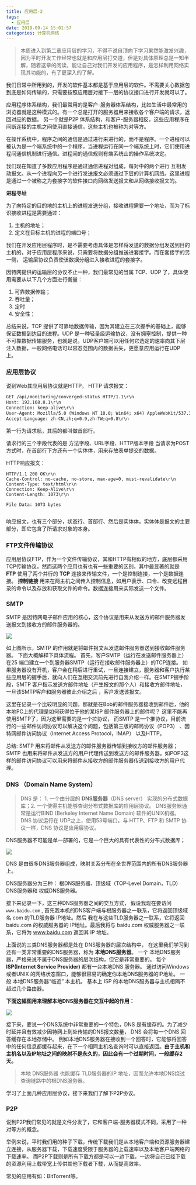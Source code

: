 ```yaml
---
title: 应用层-2
tags:
  - 应用层
date: 2019-09-14 15:01:57
categories: 计算机网络
---
```






> 本周进入到第二章应用层的学习，不得不说自顶向下学习果然能激发兴趣，因为平时开发工作经常也就是和应用层打交道，但是对具体原理总是一知半解，随着这章的阅读，能让自己对我们开发的应用程序，是怎样利用网络实现其功能的，有了更深入的了解。

我们日常中所用到的，开发的软件基本都是基于应用层的软件。不需要关心数据包到底是如何传输的，只需要按照应用层对接下一层的协议接口进行开发就可以了。 

应用程序体系结构，我们最常用的是客户-服务器体系结构，比如生活中最常用的浏览器就是这种模式的。有一个总是打开的服务器用来接收各个客户端的请求，返回对应的数据。  另一个就是P2P 体系结构，和客户-服务器相反，这些应用程序在间断连接的主机之间使用直接通信，这些主机也被称为对等方。


在操作系统中，程序之间的通信是通过进行来进行的，而不是程序。一个进程可以被认为是一个端系统中的一个程序，当进程运行在同一个端系统上时，它们使用进程间通信机制进行通信。进程间的通信规则有端系统山的操作系统决定。

我们现在知道了多数应用程序是通过通信进程对组成，每对中的两个进行 互相发动报文。从一个进程向另一个进行发送报文必须通过下层的计算机网络。这里进程是通过一个被称之为套接字的软件接口向网络发送报文和从网络接收报文的。

**进程寻址** 

为了向特定的目的地的主机上的进程发送分组，接收进程需要一个地址，而为了标识接收进程是需要通过：
1. 主机的地址；
2. 定义在目标主机的进程的端口号；

我们在开发应用层程序时，是不需要考虑具体是怎样将发送的数据分组发送到目的主机的，对于应用层程序来说，只需要将数据分组推送进套接字。而在套接字的另一侧， 运输层协议负责使该数据分组进入接收进程的套接字。

因特网提供的运输层的协议不止一种，我们最常见的当属 TCP、UDP 了，具体使用需要从以下几个方面进行衡量：
1. 可靠数据传输；
2. 吞吐量；
3. 定时
4. 安全性；

总结来说，TCP 提供了可靠地数据传输，因为其建立在三次握手的基础上，能够保证数据到达目的进程。UDP 是一种轻量级运输协议，没有拥塞控制，提供一种不可靠数据传输服务，也就是说，UDP客户端可以用任何它选定的速率向其下层注入数据，一般网络电话可以容忍范围内的数据丢失，更愿意应用运行在UDP上。

### 应用层协议

说到Web其应用层协议就是HTTP。
HTTP 请求报文：

```html
GET /api/monitoring/converged-status HTTP/1.1\r\n
Host: 192.168.8.1\r\n
Connection: keep-alive\r\n
User-Agent: Mozilla/5.0 (Windows NT 10.0; Win64; x64) AppleWebKit/537.36 (KHTML, like Gecko) Chrome/74.0.3729.169 Safari/537.36\r\n
Accept-Language: zh-CN,zh;q=0.9,zh-TW;q=0.8\r\n

```

第一行为请求航，其后的都叫做首部行。

请求行的三个字段代表的是 方法字段、URL字段、HTTP版本字段
当请求为POST方式时，在首部行下方还有一个实体体，用来存放表单提交的数据。


HTTP响应报文：

```
HTTP/1.1 200 OK\r\n
Cache-Control: no-cache, no-store, max-age=0, must-revalidate\r\n
Content-Type: text/html\r\n
Connection: Keep-Alive\r\n
Content-Length: 1073\r\n

File Data: 1073 bytes


```

响应报文，也有三个部分，状态行、首部行、然后是实体体。实体体是报文的主要部分，即它包含了所请求对象的本身。


### FTP文件传输协议

应用层协议FTP，作为一个文件传输协议，其和HTTP有相似的地方，底层都采用TCP传输协议，然而这两个应用也有也有一些重要的区别，其中最显著的就是 **FTP** 使用了两个并行的 **TCP** 连接来传输文件，一个是控制连接，一个是数据连接。 **控制链接** 用来在两主机之间传入控制信息，如用户表示、口令、改变远程目录的命令以及存放和获取文件的命令。数据连接用来实际发送一个文件。

### SMTP

SMTP 是因特网电子邮件应用的核心，这个协议是用来从发送方的邮件服务器发送报文到接收方的邮件服务器的。


![](http://media.coderluo.top/计算机网络/poj7j.png)

如上图所示，SMTP 的作用就是将邮件报文从发送邮件服务器送到接收邮件服务器。 下面大概解释下具体流程。
首先，客户SMTP（运行在发送邮件服务器上）在25 端口建立一个到服务器SMTP（运行在接收邮件服务器上）的TCP连接。 如果服务器没有开机，客户会在稍后进行重试，一旦连接建立，服务器和客户执行某些应用层的握手后，就向人们在互相交流前先进行自我介绍一样。在SMTP握手阶段，SMTP 客户指示发送方邮件地址（产生报文的那个人）和接收方邮件地址，一旦该SMTP客户和服务器彼此介绍之后 ，客户发送该报文。

这里在记录一个比较明显的问题，那就是在Bob的邮件服务器接收到邮件后，他的本地PC上的代理是如何获得位于他的某ISP 邮件服务器上的邮件呢？ 这里不能再使用SMTP了，因为这里需要的是一个拉协议， 而SMTP 是一个推协议，目前流行的一些邮件访问协议可以解决这个问题，包括第三版的邮局协议（POP3） 、因特网邮件访问协议（Internet Access Protocol，IMAP） 以及HTTP。

总结: SMTP 用来将邮件从发送方的邮件服务器传输到接收方的邮件服务器；SMTP 也用来将邮件从发送方的用户代理传送到发送方的邮件服务器。如POP3这样的邮件访问协议可以用来将邮件从接收方的邮件服务器传送到接收方的用户代理。

### DNS （Domain Name System）

> DNS 是： 1. 一个由分层的 **DNS服务器**（DNS server） 实现的分布式数据库；2. 一个使得主机能够查询分布式数据库的应用层协议。 DNS服务器通常是运行BIND (Berkeley Internet Name Domain) 软件的UNIX机器。 DNS 协议运行在 UDP之上，使用53号端口。与 HTTP、FTP 和 SMTP 协议一样，DNS 协议是应用层协议。

DNS服务器不可能是单一部署的，它是一个巨大的具有代表性的分布式数据库；

![](http://media.coderluo.top/计算机网络/v7fiq.png)


DNS 是由很多DNS服务器组成，映射关系分布在全世界范围内的所有DNS服务器上。 

DNS服务器分为三种： 根DNS服务器、顶级域（TOP-Level Domain，TLD） DNS服务器和 权威DNS服务器。

接下来记录一下，这三种DNS服务器之间的交互方式， 假设我现在要访问 `www.baidu.com` , 首先我本机的DNS客户端与根服务器之一联系，它将返回顶级域名 com 的TLD服务器 IP地址。然后 我在与这些TLD服务器之一联系，它将返回 baidu.com 的权威服务器的 IP地址。最后我将与 baidu.com 权威服务器之一联系，它将为 www.baidu.com 返回其 IP 地址。


上面说的三类DNS服务器都是处在 DNS服务器的层次结构中， 在这里我们学习到还有一类非常重要的DNS服务器，称为 **本地DNS服务器**。 一个 本地DNS服务器，严格来说不属于DNS服务器的层次结构，但它是非常重要的。 每个 **ISP(Internet Service Provider)**  都有一台本地DNS 服务器。 通过访问Windows 或者UNIX 的网络状态窗口，能够很容易的确定你本地DNS服务器的IP地址。 一般 本地DNS服务器“临近” 本主机。 基本上 ISP 的本地DNS服务器与主机相隔不超过几个路由器。

**下面这幅图用来理解本地DNS服务器在交互中起的作用：**


![](http://media.coderluo.top/计算机网络/000vv.png)


接下来，要说一个DNS系统中非常重要的一个特色，DNS 是有缓存的。为了减少时延并且有效减少因特网上到处传输的DNS报文数量， DNS 会将每一个DNS 回答缓存在本地存储中。 例如本地DNS服务器在接收到一个回答时，它能够将回答中的任何信息都缓存起来，在下一个相同主机名查询时可以直接返回。**由于主机和主机名以及IP地址之间的映射不是永久的，因此会有一个过期时间，一般缓存2天。**

> 本地 DNS服务器 也能缓存 TLD服务器的IP 地址，因而允许本地DNS绕过查询链路中的根DNS服务器。


学习了上面几种应用层协议，接下来我们了解下P2P协议。

### P2P

说到P2P我们常见的就是文件分发了，它和客户端-服务器模式不同，采用了一种对等方的概念。

举例来说，平时我们用的种子下载，传统下载我们是从本地客户端和资源服务器建立连接，从服务器下载，下载速度受限于服务器的上载速率以及本地客户端网络的下载速率。 而P2P下载则是所有下载方都是可以一边下载，一边将自己已经下载的资源利用上载带宽上传供其他下载者下载，从而提高效率。

常见的应用有如：BitTorrent等。